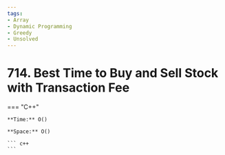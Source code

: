```yaml
---
tags:
- Array
- Dynamic Programming
- Greedy
- Unsolved
---
```



# 714. Best Time to Buy and Sell Stock with Transaction Fee

=== "C++"

    **Time:** O()

    **Space:** O()

    ``` c++
    ```